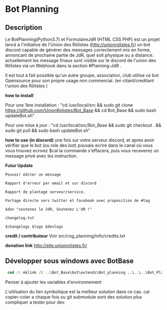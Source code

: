 Bot Planning
============
Description
-------------
Le BotPlanning(Python3.7) et FormulaireJdR (HTML CSS PHP)  est un projet lancé a l'initiative de l'Union des Rôlistes (http://unionrolistes.fr)
un bot discord capable de générer des messages correctement mis en forme, annoncant de prochaine partie de JdR, quel soit physique ou a distance.
actuellement les message finaux sont visible sur le discord de l'union des Rôlistes via un Webhook dans la section #Planning-JdR
.

Il est tout à fait possible qu'un autre groupe, association, club utilise ce bot Opensource pour son propre usage non commercial. (en citant/creditant l'union des Rôlistes )


**how to install**

Pour une 1ère installation : 
"cd /usr/local/src && sudo git clone https://github.com/UnionRolistes/Bot_Base && cd Bot_Base && sudo bash updateBot.sh"

Pour une mise à jour :
"cd /usr/local/src/Bot_Base && sudo git checkout . && sudo git pull && sudo bash updateBot.sh"


**how to use (in discord)**
une fois sur votre serveur discord, et apres avoir vérifier que le bot (ou role des bot) pouvais ecrire dans le canal où vous vous trouvez
ecrivez $cal 
la commande s'effacera, puis vous receverez un message privé avec les instruction.

**Futur Update**


    Pouvoir éditer un message

    Rapport d'erreur par email et sur discord

    Rapport de plantage serveur/service.

    Partage directe vers twitter et facebook avec proposition de #tag

    $don "soutenez le JdR, Soutenez L'UR !"

    changelog.txt

    $changelogs $logs $devlogs



**credit / contributeur**
Voir src/cog_planning/info/credits.txt

**donation link**
http://site.unionrolistes.fr/
## Développer sous windows avec BotBase
```cmd
 cmd /c mklink /D ..\Bot_Base\bot\extends\Bot_planning ..\..\..\Bot_Planning_python\bot\bot\extends 
```
Penser à ajouter les variables d'environnement

L'utilisation du lien symbolique est la meilleur solution dans ce cas.
car copier-coler a chaque fois ou git submodule sont des solution plus compliquer a tester pour dev.